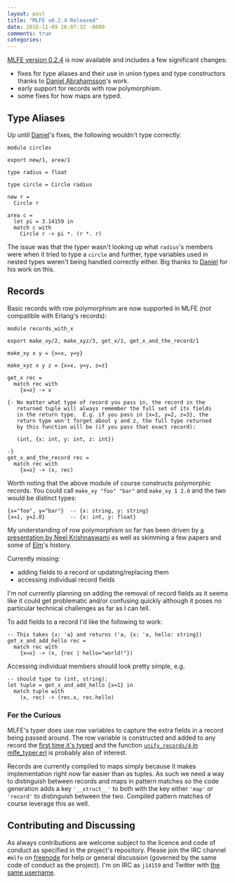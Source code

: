 ```yaml
---
layout: post
title: "MLFE v0.2.4 Released"
date: 2016-11-09 16:07:32 -0800
comments: true
categories: 
---
```

[MLFE version 0.2.4](https://github.com/j14159/mlfe/tree/v0.2.4) is now available and includes a few significant changes:

- fixes for type aliases and their use in union types and type constructors thanks to [Daniel Abrahamsson](https://github.com/danabr)'s work.
- early support for records with row polymorphism.
- some fixes for how maps are typed.

## Type Aliases
Up until [Daniel](https://github.com/danabr)'s fixes, the following wouldn't type correctly:

    module circles
     
    export new/1, area/1
     
    type radius = float
     
    type circle = Circle radius
     
    new r =
      Circle r
     
    area c =
      let pi = 3.14159 in
      match c with
        Circle r -> pi *. (r *. r)

The issue was that the typer wasn't looking up what `radius`'s members were when it tried to type a `circle` and further, type variables used in nested types weren't being handled correctly either.  Big thanks to [Daniel](https://github.com/danabr) for his work on this.

## Records
Basic records with row polymorphism are now supported in MLFE (not compatible with Erlang's records):

    module records_with_x
     
    export make_xy/2, make_xyz/3, get_x/1, get_x_and_the_record/1
     
    make_xy x y = {x=x, y=y}
     
    make_xyz x y z = {x=x, y=y, z=z}
     
    get_x rec =
      match rec with
        {x=x} -> x
     
    {- No matter what type of record you pass in, the record in the
       returned tuple will always remember the full set of its fields
       in the return type.  E.g. if you pass in {x=1, y=2, z=3}, the
       return type won't forget about y and z, the full type returned
       by this function will be (if you pass that exact record):
     
       (int, {x: int, y: int, z: int})
     
    -}
    get_x_and_the_record rec =
      match rec with
        {x=x} -> (x, rec)
        
Worth noting that the above module of course constructs polymorphic records.  You could call `make_xy "foo" "bar"` and `make_xy 1 2.0` and the two would be distinct types:

    {x="foo", y="bar"}  -- {x: string, y: string}
    {x=1, y=2.0}        -- {x: int, y: float}

My understanding of row polymorphism so far has been driven by [a presentation by Neel Krishnaswami](https://www.cs.cmu.edu/~neelk/rows.pdf) as well as skimming a few papers and some of [Elm](http://elm-lang.org/)'s history.

Currently missing:

- adding fields to a record or updating/replacing them
- accessing individual record fields

I'm not currently planning on adding the removal of record fields as it seems like it could get problematic and/or confusing quickly although it poses no particular technical challenges as far as I can tell.

To add fields to a record I'd like the following to work:

    -- This takes {x: 'a} and returns ('a, {x: 'a, hello: string})
    get_x_and_add_hello rec =
      match rec with
        {x=x} -> (x, {rec | hello="world!"})

Accessing individual members should look pretty simple, e.g.

    -- should type to (int, string):
    let tuple = get_x_and_add_hello {x=1} in
      match tuple with
        (x, rec) -> (rec.x, rec.hello)

### For the Curious
MLFE's typer does use row variables to capture the extra fields in a record being passed around.  The row variable is constructed and added to any record the [first time it's typed](https://github.com/j14159/mlfe/blob/v0.2.4/src/mlfe_typer.erl#L1431) and the function [`unify_records/4` in mlfe_typer.erl](https://github.com/j14159/mlfe/blob/v0.2.4/src/mlfe_typer.erl#L762) is probably also of interest.

Records are currently compiled to maps simply because it makes implementation right now far easier than as tuples.  As such we need a way to distinguish between records and maps in pattern matches so the code generation adds a key `'__struct__'` to both with the key either `'map'` or `'record'` to distinguish between the two.  Compiled pattern matches of course leverage this as well.

## Contributing and Discussing
As always contributions are welcome subject to the licence and code of conduct as specified in the project's repository.  Please join the IRC channel `#mlfe` on [freenode](http://freenode.net/) for help or general discussion (governed by the same code of conduct as the project).  I'm on IRC as `j14159` and Twitter with [the same username](https://twitter.com/j14159).
